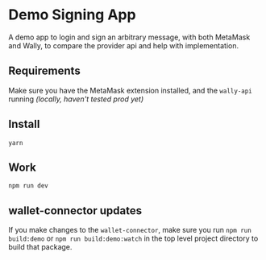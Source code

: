 # Demo Signing App

A demo app to login and sign an arbitrary message, with both MetaMask and Wally, to compare the provider api and help with implementation.

## Requirements

Make sure you have the MetaMask extension installed, and the `wally-api` running _(locally, haven't tested prod yet)_

## Install

`yarn`

## Work

`npm run dev`

## wallet-connector updates

If you make changes to the `wallet-connector`, make sure you run `npm run build:demo` or `npm run build:demo:watch` in the top level project directory to build that package.
